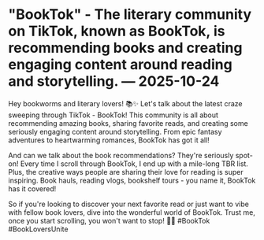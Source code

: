 # "BookTok" - The literary community on TikTok, known as BookTok, is recommending books and creating engaging content around reading and storytelling. — 2025-10-24

Hey bookworms and literary lovers! 📚✨ Let's talk about the latest craze sweeping through TikTok - BookTok! This community is all about recommending amazing books, sharing favorite reads, and creating some seriously engaging content around storytelling. From epic fantasy adventures to heartwarming romances, BookTok has got it all! 

And can we talk about the book recommendations? They're seriously spot-on! Every time I scroll through BookTok, I end up with a mile-long TBR list. Plus, the creative ways people are sharing their love for reading is super inspiring. Book hauls, reading vlogs, bookshelf tours - you name it, BookTok has it covered! 

So if you're looking to discover your next favorite read or just want to vibe with fellow book lovers, dive into the wonderful world of BookTok. Trust me, once you start scrolling, you won't want to stop! 📖💫 #BookTok #BookLoversUnite